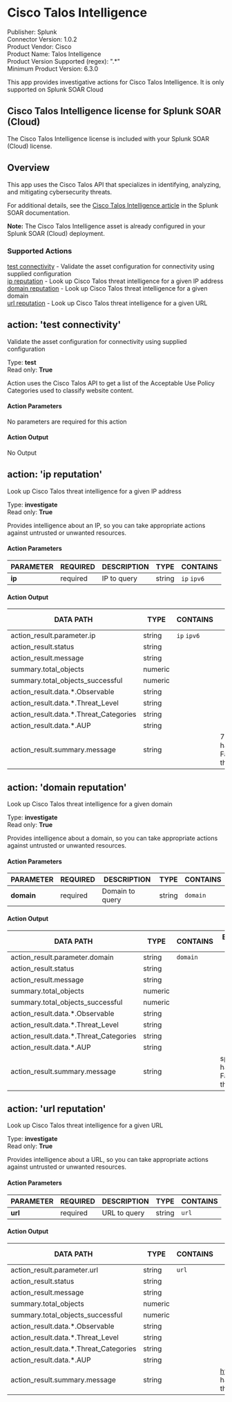 [comment]: # "Auto-generated SOAR connector documentation"
# Cisco Talos Intelligence

Publisher: Splunk  
Connector Version: 1.0.2  
Product Vendor: Cisco  
Product Name: Talos Intelligence  
Product Version Supported (regex): ".\*"  
Minimum Product Version: 6.3.0  

This app provides investigative actions for Cisco Talos Intelligence. It is only supported on Splunk SOAR Cloud

[comment]: # " File: README.md"
[comment]: # "Copyright (c) 2025 Splunk Inc."
[comment]: # ""
[comment]: # "Licensed under the Apache License, Version 2.0 (the 'License');"
[comment]: # "you may not use this file except in compliance with the License."
[comment]: # "You may obtain a copy of the License at"
[comment]: # ""
[comment]: # "    http://www.apache.org/licenses/LICENSE-2.0"
[comment]: # ""
[comment]: # "Unless required by applicable law or agreed to in writing, software distributed under"
[comment]: # "the License is distributed on an 'AS IS' BASIS, WITHOUT WARRANTIES OR CONDITIONS OF ANY KIND,"
[comment]: # "either express or implied. See the License for the specific language governing permissions"
[comment]: # "and limitations under the License."
[comment]: # ""
## Cisco Talos Intelligence license for Splunk SOAR (Cloud)

The Cisco Talos Intelligence license is included with your Splunk SOAR (Cloud) license.

## Overview

This app uses the Cisco Talos API that specializes in identifying, analyzing, and mitigating cybersecurity threats.

For additional details, see the [Cisco Talos Intelligence article](https://docs.splunk.com/Documentation/SOAR/current/Playbook/Talos) in the Splunk SOAR documentation.

**Note:** The Cisco Talos Intelligence asset is already configured in your Splunk SOAR (Cloud) deployment. 

### Supported Actions  
[test connectivity](#action-test-connectivity) - Validate the asset configuration for connectivity using supplied configuration  
[ip reputation](#action-ip-reputation) - Look up Cisco Talos threat intelligence for a given IP address  
[domain reputation](#action-domain-reputation) - Look up Cisco Talos threat intelligence for a given domain  
[url reputation](#action-url-reputation) - Look up Cisco Talos threat intelligence for a given URL  

## action: 'test connectivity'
Validate the asset configuration for connectivity using supplied configuration

Type: **test**  
Read only: **True**

Action uses the Cisco Talos API to get a list of the Acceptable Use Policy Categories used to classify website content.

#### Action Parameters
No parameters are required for this action

#### Action Output
No Output  

## action: 'ip reputation'
Look up Cisco Talos threat intelligence for a given IP address

Type: **investigate**  
Read only: **True**

Provides intelligence about an IP, so you can take appropriate actions against untrusted or unwanted resources.

#### Action Parameters
PARAMETER | REQUIRED | DESCRIPTION | TYPE | CONTAINS
--------- | -------- | ----------- | ---- | --------
**ip** |  required  | IP to query | string |  `ip`  `ipv6` 

#### Action Output
DATA PATH | TYPE | CONTAINS | EXAMPLE VALUES
--------- | ---- | -------- | --------------
action_result.parameter.ip | string |  `ip`  `ipv6`  |  
action_result.status | string |  |  
action_result.message | string |  |  
summary.total_objects | numeric |  |  
summary.total_objects_successful | numeric |  |  
action_result.data.\*.Observable | string |  |  
action_result.data.\*.Threat_Level | string |  |  
action_result.data.\*.Threat_Categories | string |  |  
action_result.data.\*.AUP | string |  |  
action_result.summary.message | string |  |   72.163.4.185 has a Favorable threat level   

## action: 'domain reputation'
Look up Cisco Talos threat intelligence for a given domain

Type: **investigate**  
Read only: **True**

Provides intelligence about a domain, so you can take appropriate actions against untrusted or unwanted resources.

#### Action Parameters
PARAMETER | REQUIRED | DESCRIPTION | TYPE | CONTAINS
--------- | -------- | ----------- | ---- | --------
**domain** |  required  | Domain to query | string |  `domain` 

#### Action Output
DATA PATH | TYPE | CONTAINS | EXAMPLE VALUES
--------- | ---- | -------- | --------------
action_result.parameter.domain | string |  `domain`  |  
action_result.status | string |  |  
action_result.message | string |  |  
summary.total_objects | numeric |  |  
summary.total_objects_successful | numeric |  |  
action_result.data.\*.Observable | string |  |  
action_result.data.\*.Threat_Level | string |  |  
action_result.data.\*.Threat_Categories | string |  |  
action_result.data.\*.AUP | string |  |  
action_result.summary.message | string |  |   splunk.com has a Favorable threat level   

## action: 'url reputation'
Look up Cisco Talos threat intelligence for a given URL

Type: **investigate**  
Read only: **True**

Provides intelligence about a URL, so you can take appropriate actions against untrusted or unwanted resources.

#### Action Parameters
PARAMETER | REQUIRED | DESCRIPTION | TYPE | CONTAINS
--------- | -------- | ----------- | ---- | --------
**url** |  required  | URL to query | string |  `url` 

#### Action Output
DATA PATH | TYPE | CONTAINS | EXAMPLE VALUES
--------- | ---- | -------- | --------------
action_result.parameter.url | string |  `url`  |  
action_result.status | string |  |  
action_result.message | string |  |  
summary.total_objects | numeric |  |  
summary.total_objects_successful | numeric |  |  
action_result.data.\*.Observable | string |  |  
action_result.data.\*.Threat_Level | string |  |  
action_result.data.\*.Threat_Categories | string |  |  
action_result.data.\*.AUP | string |  |  
action_result.summary.message | string |  |   https://splunk.com has a Favorable threat level 
